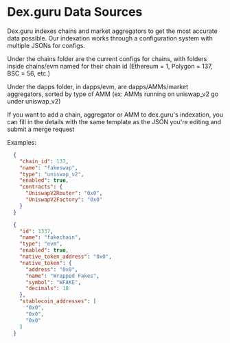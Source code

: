 # Dex.guru Data Sources
Dex.guru indexes chains and market aggregators to get the most accurate data possible. Our indexation works through a
configuration system with multiple JSONs for configs.

Under the chains folder are the current configs for chains, with folders inside chains/evm named for their chain id 
(Ethereum = 1, Polygon = 137, BSC = 56, etc.)

Under the dapps folder, in dapps/evm, are dapps/AMMs/market aggregators, sorted by type of AMM 
(ex: AMMs running on uniswap_v2 go under uniswap_v2)

If you want to add a chain, aggregator or AMM to dex.guru's indexation, you can fill in the details with the same template as the 
JSON you're editing and submit a merge request

Examples:
```json
  {
    "chain_id": 137,
    "name": "fakeswap",
    "type": "uniswap_v2",
    "enabled": true,
    "contracts": {
      "UniswapV2Router": "0x0",
      "UniswapV2Factory": "0x0"
    }
  }
```
```json
  {
    "id": 1337,
    "name": "fakechain",
    "type": "evm",
    "enabled": true,
    "native_token_address": "0x0",
    "native_token": {
      "address": "0x0",
      "name": "Wrapped Fakes",
      "symbol": "WFAKE",
      "decimals": 18
    },
    "stablecoin_addresses": [
      "0x0",
      "0x0",
      "0x0"    
    ]
  }
```